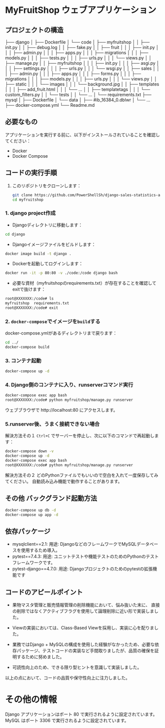 # MyFruitShop ウェブアプリケーション

## プロジェクトの構造
├── django
│ ├── Dockerfile
│ └── code
│ ├── myfruitshop
│ │ ├── init.py
│ │ ├── debug.log
│ │ ├── fake.py
│ │ ├── fruit
│ │ │ ├── init.py
│ │ │ ├── admin.py
│ │ │ ├── apps.py
│ │ │ ├── migrations
│ │ │ ├── models.py
│ │ │ ├── tests.py
│ │ │ ├── urls.py
│ │ │ └── views.py
│ │ ├── manage.py
│ │ ├── myfruitshop
│ │ │ ├── init.py
│ │ │ ├── asgi.py
│ │ │ ├── settings.py
│ │ │ ├── urls.py
│ │ │ └── wsgi.py
│ │ ├── sales
│ │ │ ├── admin.py
│ │ │ ├── apps.py
│ │ │ ├── forms.py
│ │ │ ├── migrations
│ │ │ ├── models.py
│ │ │ ├── urls.py
│ │ │ └── views.py
│ │ ├── static
│ │ │ └── images
│ │ │ └── background.jpg
│ │ ├── templates
│ │ │ ├── add_fruit.html
│ │ │ └── ...
│ │ ├── templatetags
│ │ │ └── custom_filters.py
│ │ └── tests
│ │ └── ...
│ └── requirements.txt
├── mysql
│ ├── Dockerfile
│ └── data
│ ├── #ib_16384_0.dblwr
│ └── ...
├── docker-compose.yml
└── Readme.md

## 必要なもの

アプリケーションを実行する前に、以下がインストールされていることを確認してください：

- Docker
- Docker Compose

## コードの実行手順

1. このリポジトリをクローンします：

   ```bash
   git clone https://github.com/PowerShellSh/django-sales-statistics-app.git
   cd myfruitshop

### 1. django project作成
- Djangoディレクトリに移動します：

```sh
cd django
```

- Djangoイメージファイルをビルドします：
```sh
docker image build -t django .
```

- Dockerを起動してログインします：
```sh
docker run -it -p 80:80 -v ./code:/code django bash
```

- 必要な資材（myfruitshopのrequirements.txt）が存在することを確認してexitで抜けます：
```sh
root@XXXXXXX:/code# ls
myfruitshop  requirements.txt
root@XXXXXXX:/code# exit
```
### 2. `docker-compose`でイメージを`build`する
docker-compose.ymlがあるディレクトリまで戻ります：
```sh
cd ../
docker-compose build
```

### 3. コンテナ起動

```sh
docker-compose up -d
```

### 4. Django側のコンテナに入り、runserverコマンド実行
```sh
docker-compose exec app bash
root@XXXXXXX:/code# python myfruitshop/manage.py runserver
```

ウェブブラウザで http://localhost:80 にアクセスします。
### 5.runserver後、うまく接続できない場合

解決方法その１
`Ctrl+C` でサーバーを停止し、次に以下のコマンドで再起動します：

```sh
docker-compose down -v
docker-compose up -d
docker-compose exec app bash
root@XXXXXXX:/code# python myfruitshop/manage.py runserver
```

解決方法その２
どのPythonファイルでもいいので空白を入れて一度保存してみてください。
自動読み込み機能で動作することがあります。

## その他 バックグランド起動方法

```sh
docker-compose up db -d
docker-compose up app -d
```

## 依存パッケージ
- mysqlclient==2.1:
用途: DjangoなどのフレームワークでMySQLデータベースを使用するため導入。
- pytest==7.4.3:
用途: ユニットテストや機能テストのためのPythonのテストフレームワークです。
- pytest-django==4.7.0:
用途: Djangoプロジェクトのためのpytestの拡張機能です


## コードのアピールポイント
- 果物マスタ管理と販売情報管理の削除機能において、悩み抜いた末に、
直接の削除ではなくアクティブフラグを使用して論理削除に近い形で実装しました。

- Viewの実装においては、Class-Based Viewを採用し、実装に心を配りました。

- 業務ではDjango + MySQLの構成を使用した経験がなかったため、必要な依存パッケージ、テストコードの実装など手間取りましたが、品質の確保を証明するために努めました。

- 可読性向上のため、できる限り型ヒントを意識して実装しました。

以上の点において、コードの品質や保守性向上に注力しました。
# その他の情報
Django アプリケーションはポート 80 で実行されるように設定されています。
MySQL はポート 3306 で実行されるように設定されています。
